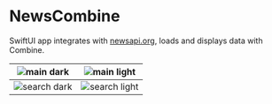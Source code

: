 # NewsCombine
SwiftUI app integrates with [newsapi.org](https://newsapi.org/), loads and displays data with Combine.

|![main dark](https://user-images.githubusercontent.com/49866616/226206075-5cae53f2-769d-4df5-8673-d5a2ae131d38.png)|![main light](https://user-images.githubusercontent.com/49866616/226206083-96551996-e3cd-4b29-8056-37001e46b4f4.png)|
|:-:|:-:|
|![search dark](https://user-images.githubusercontent.com/49866616/226206092-b72db592-b515-4463-9524-0e62724a1aed.png)|![search light](https://user-images.githubusercontent.com/49866616/226206097-57021c50-cd35-48d5-be82-2fa1e779eda4.png)|
